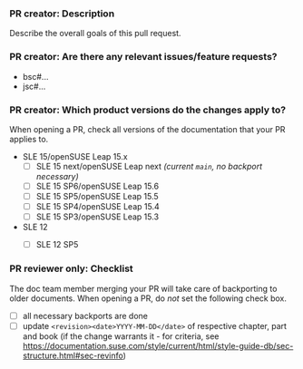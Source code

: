 ### PR creator: Description

Describe the overall goals of this pull request.


### PR creator: Are there any relevant issues/feature requests?

* bsc#...
* jsc#...


### PR creator: Which product versions do the changes apply to?

When opening a PR, check all versions of the documentation that your PR applies to.

- SLE 15/openSUSE Leap 15.x
  - [ ] SLE 15 next/openSUSE Leap next *(current `main`, no backport necessary)*
  - [ ] SLE 15 SP6/openSUSE Leap 15.6
  - [ ] SLE 15 SP5/openSUSE Leap 15.5
  - [ ] SLE 15 SP4/openSUSE Leap 15.4
  - [ ] SLE 15 SP3/openSUSE Leap 15.3
  
- SLE 12
  - [ ] SLE 12 SP5


### PR reviewer only: Checklist

The doc team member merging your PR will take care of backporting to older documents.
When opening a PR, do *not* set the following check box.

- [ ] all necessary backports are done
- [ ] update `<revision><date>YYYY-MM-DD</date>` of respective chapter, part and book (if the change warrants it - for criteria, see https://documentation.suse.com/style/current/html/style-guide-db/sec-structure.html#sec-revinfo) 
